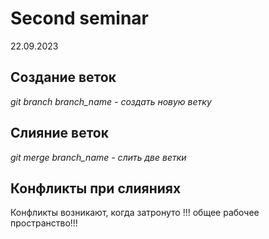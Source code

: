 # Second seminar
22.09.2023
## Создание веток
*git branch branch_name - создать новую ветку*
## Слияние веток
*git merge branch_name - слить две ветки*
## Конфликты при слияниях 
Конфликты возникают, когда затронуто !!! общее рабочее пространство!!!
